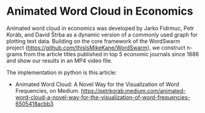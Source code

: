 # Animated Word Cloud in Economics

Animated word cloud in economics was developed by Jarko Fidrmuc, Petr Koráb, and David Štrba as a dynamic version of a commonly used graph for plotting text data. Building on the core framework of the WordSwarm project (https://github.com/thisIsMikeKane/WordSwarm), we construct n-grams from the article titles published in top 5 economic journals since 1886 and show our results in an MP4 video file. 

The implementation in python is this article:
* Animated Word Cloud: A Novel Way for the Visualization of Word Frequencies, on Medium. https://petrkorab.medium.com/animated-word-cloud-a-novel-way-for-the-visualization-of-word-frequencies-6505418acbb3

